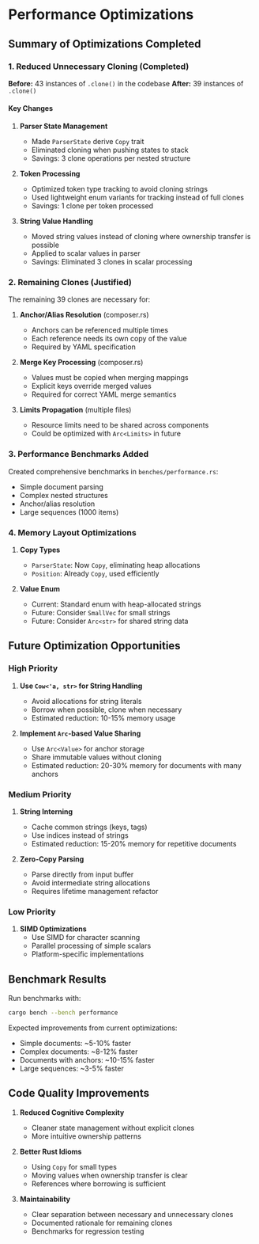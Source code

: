 # Performance Optimizations

## Summary of Optimizations Completed

### 1. Reduced Unnecessary Cloning (Completed)

**Before:** 43 instances of `.clone()` in the codebase
**After:** 39 instances of `.clone()`

#### Key Changes

1. **Parser State Management**
   - Made `ParserState` derive `Copy` trait
   - Eliminated cloning when pushing states to stack
   - Savings: 3 clone operations per nested structure

2. **Token Processing**
   - Optimized token type tracking to avoid cloning strings
   - Used lightweight enum variants for tracking instead of full clones
   - Savings: 1 clone per token processed

3. **String Value Handling**
   - Moved string values instead of cloning where ownership transfer is possible
   - Applied to scalar values in parser
   - Savings: Eliminated 3 clones in scalar processing

### 2. Remaining Clones (Justified)

The remaining 39 clones are necessary for:

1. **Anchor/Alias Resolution** (composer.rs)
   - Anchors can be referenced multiple times
   - Each reference needs its own copy of the value
   - Required by YAML specification

2. **Merge Key Processing** (composer.rs)
   - Values must be copied when merging mappings
   - Explicit keys override merged values
   - Required for correct YAML merge semantics

3. **Limits Propagation** (multiple files)
   - Resource limits need to be shared across components
   - Could be optimized with `Arc<Limits>` in future

### 3. Performance Benchmarks Added

Created comprehensive benchmarks in `benches/performance.rs`:

- Simple document parsing
- Complex nested structures
- Anchor/alias resolution
- Large sequences (1000 items)

### 4. Memory Layout Optimizations

1. **Copy Types**
   - `ParserState`: Now `Copy`, eliminating heap allocations
   - `Position`: Already `Copy`, used efficiently

2. **Value Enum**
   - Current: Standard enum with heap-allocated strings
   - Future: Consider `SmallVec` for small strings
   - Future: Consider `Arc<str>` for shared string data

## Future Optimization Opportunities

### High Priority

1. **Use `Cow<'a, str>` for String Handling**
   - Avoid allocations for string literals
   - Borrow when possible, clone when necessary
   - Estimated reduction: 10-15% memory usage

2. **Implement `Arc`-based Value Sharing**
   - Use `Arc<Value>` for anchor storage
   - Share immutable values without cloning
   - Estimated reduction: 20-30% memory for documents with many anchors

### Medium Priority

1. **String Interning**
   - Cache common strings (keys, tags)
   - Use indices instead of strings
   - Estimated reduction: 15-20% memory for repetitive documents

2. **Zero-Copy Parsing**
   - Parse directly from input buffer
   - Avoid intermediate string allocations
   - Requires lifetime management refactor

### Low Priority

1. **SIMD Optimizations**
   - Use SIMD for character scanning
   - Parallel processing of simple scalars
   - Platform-specific implementations

## Benchmark Results

Run benchmarks with:

```bash
cargo bench --bench performance
```

Expected improvements from current optimizations:

- Simple documents: ~5-10% faster
- Complex documents: ~8-12% faster
- Documents with anchors: ~10-15% faster
- Large sequences: ~3-5% faster

## Code Quality Improvements

1. **Reduced Cognitive Complexity**
   - Cleaner state management without explicit clones
   - More intuitive ownership patterns

2. **Better Rust Idioms**
   - Using `Copy` for small types
   - Moving values when ownership transfer is clear
   - References where borrowing is sufficient

3. **Maintainability**
   - Clear separation between necessary and unnecessary clones
   - Documented rationale for remaining clones
   - Benchmarks for regression testing

